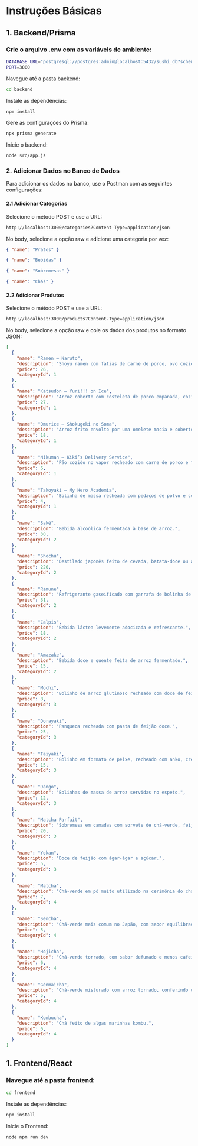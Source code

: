 # Instruções Básicas

## 1. Backend/Prisma

### Crie o arquivo .env com as variáveis de ambiente:

```bash
DATABASE_URL="postgresql://postgres:admin@localhost:5432/sushi_db?schema=public"
PORT=3000
```

Navegue até a pasta backend:

```bash
cd backend
```

Instale as dependências:

```bash
npm install
```

Gere as configurações do Prisma:

```bash
npx prisma generate
```

Inicie o backend:

```bash
node src/app.js
```

### 2. Adicionar Dados no Banco de Dados

Para adicionar os dados no banco, use o Postman com as seguintes configurações:

#### 2.1 Adicionar Categorias

Selecione o método POST e use a URL:

```bash
http://localhost:3000/categories?Content-Type=application/json
```

No body, selecione a opção raw e adicione uma categoria por vez:

```json
{ "name": "Pratos" }
```

```json
{ "name": "Bebidas" }
```

```json
{ "name": "Sobremesas" }
```

```json
{ "name": "Chás" }
```

#### 2.2 Adicionar Produtos

Selecione o método POST e use a URL:

```bash
http://localhost:3000/products?Content-Type=application/json
```

No body, selecione a opção raw e cole os dados dos produtos no formato JSON:

```json
[
  {
    "name": "Ramen – Naruto",
    "description": "Shoyu ramen com fatias de carne de porco, ovo cozido e cebolinha.",
    "price": 26,
    "categoryId": 1
  },
  {
    "name": "Katsudon – Yuri!!! on Ice",
    "description": "Arroz coberto com costeleta de porco empanada, cozida com ovo e molho shoyu adocicado.",
    "price": 27,
    "categoryId": 1
  },
  {
    "name": "Omurice – Shokugeki no Soma",
    "description": "Arroz frito envolto por uma omelete macia e coberto com ketchup.",
    "price": 18,
    "categoryId": 1
  },
  {
    "name": "Nikuman – Kiki’s Delivery Service",
    "description": "Pão cozido no vapor recheado com carne de porco e temperos.",
    "price": 6,
    "categoryId": 1
  },
  {
    "name": "Takoyaki – My Hero Academia",
    "description": "Bolinha de massa recheada com pedaços de polvo e cobertas com molho takoyaki, maionese e flocos de peixe seco.",
    "price": 4,
    "categoryId": 1
  },
  {
    "name": "Sakê",
    "description": "Bebida alcoólica fermentada à base de arroz.",
    "price": 30,
    "categoryId": 2
  },
  {
    "name": "Shochu",
    "description": "Destilado japonês feito de cevada, batata-doce ou arroz.",
    "price": 220,
    "categoryId": 2
  },
  {
    "name": "Ramune",
    "description": "Refrigerante gaseificado com garrafa de bolinha de vidro.",
    "price": 31,
    "categoryId": 2
  },
  {
    "name": "Calpis",
    "description": "Bebida láctea levemente adocicada e refrescante.",
    "price": 18,
    "categoryId": 2
  },
  {
    "name": "Amazake",
    "description": "Bebida doce e quente feita de arroz fermentado.",
    "price": 15,
    "categoryId": 2
  },
  {
    "name": "Mochi",
    "description": "Bolinho de arroz glutinoso recheado com doce de feijão (anko) ou sorvete.",
    "price": 8,
    "categoryId": 3
  },
  {
    "name": "Dorayaki",
    "description": "Panqueca recheada com pasta de feijão doce.",
    "price": 25,
    "categoryId": 3
  },
  {
    "name": "Taiyaki",
    "description": "Bolinho em formato de peixe, recheado com anko, creme ou chocolate.",
    "price": 15,
    "categoryId": 3
  },
  {
    "name": "Dango",
    "description": "Bolinhas de massa de arroz servidas no espeto.",
    "price": 12,
    "categoryId": 3
  },
  {
    "name": "Matcha Parfait",
    "description": "Sobremesa em camadas com sorvete de chá-verde, feijão doce, frutas e biscoitos.",
    "price": 20,
    "categoryId": 3
  },
  {
    "name": "Yokan",
    "description": "Doce de feijão com ágar-ágar e açúcar.",
    "price": 5,
    "categoryId": 3
  },
  {
    "name": "Matcha",
    "description": "Chá-verde em pó muito utilizado na cerimônia do chá.",
    "price": 7,
    "categoryId": 4
  },
  {
    "name": "Sencha",
    "description": "Chá-verde mais comum no Japão, com sabor equilibrado.",
    "price": 5,
    "categoryId": 4
  },
  {
    "name": "Hojicha",
    "description": "Chá-verde torrado, com sabor defumado e menos cafeína.",
    "price": 6,
    "categoryId": 4
  },
  {
    "name": "Genmaicha",
    "description": "Chá-verde misturado com arroz torrado, conferindo um sabor levemente amanteigado.",
    "price": 5,
    "categoryId": 4
  },
  {
    "name": "Kombucha",
    "description": "Chá feito de algas marinhas kombu.",
    "price": 6,
    "categoryId": 4
  }
]
```

## 1. Frontend/React

### Navegue até a pasta frontend:

```bash
cd frontend
```

Instale as dependências:

```bash
npm install
```

Inicie o Frontend:

```bash
node npm run dev
```
